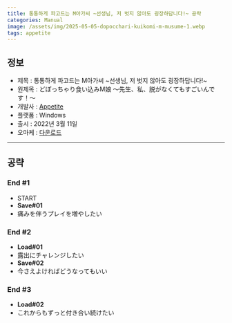 ```yaml
---
title: 통통하게 파고드는 M아가씨 ~선생님, 저 벗지 않아도 굉장하답니다!~ 공략
categories: Manual
image: /assets/img/2025-05-05-dopocchari-kuikomi-m-musume-1.webp
tags: appetite
---
```


## 정보

* 제목 : 통통하게 파고드는 M아가씨 ~선생님, 저 벗지 않아도 굉장하답니다!~
* 원제목 : どぽっちゃり食い込みM娘 ～先生、私、脱がなくてもすごいんです！～
* 개발사 : [Appetite](/tags/appetite)
* 플랫폼 : Windows
* 출시 : 2022년 3월 11일
* 오마케 : [다운로드](/assets/omake/dopocchari-kuikomi-m-musume.zip)

---

## 공략

### End #1

* START
* **Save#01**
* 痛みを伴うプレイを増やしたい

### End #2

* **Load#01**
* 露出にチャレンジしたい
* **Save#02**
* 今さえよければどうなってもいい

### End #3

* **Load#02**
* これからもずっと付き合い続けたい
